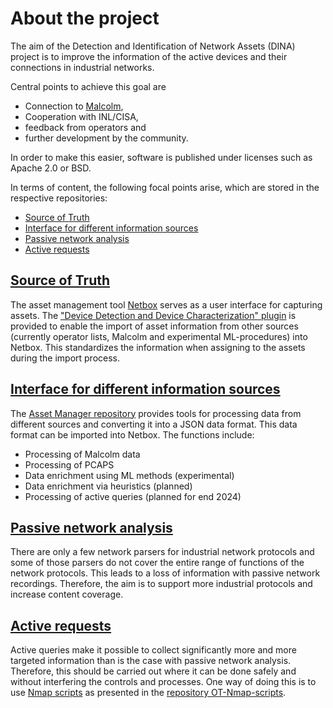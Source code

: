 # About the project
The aim of the Detection and Identification of Network Assets (DINA) project is to improve the information of the active devices and their connections in industrial networks.

Central points to achieve this goal are
- Connection to [Malcolm](https://github.com/cisagov/Malcolm),
- Cooperation with INL/CISA,
- feedback from operators and 
- further development by the community.

In order to make this easier, software is published under licenses such as Apache 2.0 or BSD.

In terms of content, the following focal points arise, which are stored in the respective repositories:

- [Source of Truth](#source-of-truth)
- [Interface for different information sources](#interface-for-different-information-sources)
- [Passive network analysis](#passive-network-analysis)
- [Active requests](#active-requests)

## [Source of Truth](https://github.com/DINA-community/DDDC-Netbox-plugin)
The asset management tool [Netbox](https://github.com/netbox-community/netbox) serves as a user interface for capturing assets. 
The ["Device Detection and Device Characterization" plugin](<Link einfügen>) is provided to enable the import of asset information from other sources (currently operator lists, Malcolm and experimental ML-procedures) into Netbox. 
This standardizes the information when assigning to the assets during the import process.
<enhance CSAF matching with link to CSAF>

## [Interface for different information sources](https://github.com/DINA-community/ot-assetmanager)
The [Asset Manager repository](<Link einfügen>) provides tools for processing data from different sources and converting it into 
a JSON data format. This data format can be imported into Netbox. The functions include:
- Processing of Malcolm data
- Processing of PCAPS
- Data enrichment using ML methods (experimental)
- Data enrichment via heuristics (planned)
- Processing of active queries (planned for end 2024)


## [Passive network analysis](https://github.com/DINA-community/ot-parsers)
There are only a few network parsers for industrial network protocols and some of those parsers do not cover the entire range of functions of the network protocols. 
This leads to a loss of information with passive network recordings. Therefore, the aim is to support more industrial protocols and increase content coverage.
<collection of parser here>

## [Active requests](https://github.com/DINA-community/ot-nmap-scritps)
Active queries make it possible to collect significantly more and more targeted information than is the case with passive network analysis. 
Therefore, this should be carried out where it can be done safely and without interfering the controls and processes. One way of doing this is to use [Nmap scripts](<Link einfügen>) 
as presented in the [repository OT-Nmap-scripts](https://github.com/DINA-community/ot-nmap-scritps).